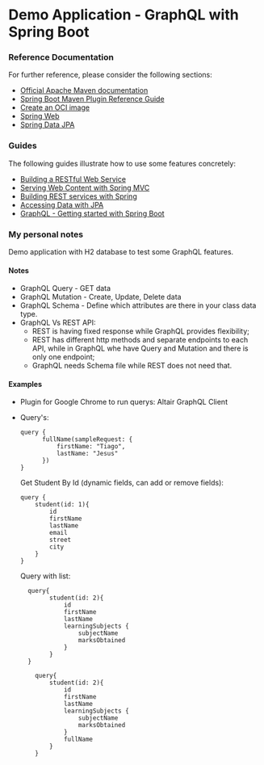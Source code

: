 # Demo Application - GraphQL with Spring Boot

### Reference Documentation
For further reference, please consider the following sections:

* [Official Apache Maven documentation](https://maven.apache.org/guides/index.html)
* [Spring Boot Maven Plugin Reference Guide](https://docs.spring.io/spring-boot/docs/2.4.2/maven-plugin/reference/html/)
* [Create an OCI image](https://docs.spring.io/spring-boot/docs/2.4.2/maven-plugin/reference/html/#build-image)
* [Spring Web](https://docs.spring.io/spring-boot/docs/2.4.2/reference/htmlsingle/#boot-features-developing-web-applications)
* [Spring Data JPA](https://docs.spring.io/spring-boot/docs/2.4.2/reference/htmlsingle/#boot-features-jpa-and-spring-data)

### Guides
The following guides illustrate how to use some features concretely:

* [Building a RESTful Web Service](https://spring.io/guides/gs/rest-service/)
* [Serving Web Content with Spring MVC](https://spring.io/guides/gs/serving-web-content/)
* [Building REST services with Spring](https://spring.io/guides/tutorials/bookmarks/)
* [Accessing Data with JPA](https://spring.io/guides/gs/accessing-data-jpa/)
* [GraphQL - Getting started with Spring Boot](https://www.graphql-java.com/tutorials/getting-started-with-spring-boot/)

### My personal notes

Demo application with H2 database to test some GraphQL features.

#### Notes

* GraphQL Query - GET data
* GraphQL Mutation - Create, Update, Delete data
* GraphQL Schema - Define which attributes are there in your class data type.
* GraphQL Vs REST API:
    - REST is having fixed response while GraphQL provides flexibility;
    - REST has different http methods and separate endpoints to each API, while in GraphQL whe have
        Query and Mutation and there is only one endpoint;
    - GraphQL needs Schema file while REST does not need that.

#### Examples

* Plugin for Google Chrome to run querys: Altair GraphQL Client

* Query's:
  ```
  query {
        fullName(sampleRequest: {
            firstName: "Tiago",
            lastName: "Jesus"
        })
  }
  ```
    Get Student By Id (dynamic fields, can add or remove fields):
    ```
  query {
        student(id: 1){
            id
            firstName
            lastName
            email
            street
            city
        }
    }
  ```

  Query with list:
    ```
      query{
            student(id: 2){
                id
                firstName
                lastName
                learningSubjects {
                    subjectName
                    marksObtained
                }
            }
      }
    ```
    ```
        query{
            student(id: 2){
                id
                firstName
                lastName
                learningSubjects {
                    subjectName
                    marksObtained
                }
                fullName
            }
        }
    ```
  